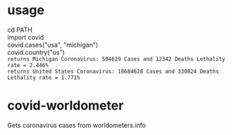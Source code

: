 # usage
cd PATH <br/>
import covid <br/>
covid.cases("usa", "michigan") <br/>
covid.country("us") <br/>
```returns Michigan Coronavirus: 504629 Cases and 12342 Deaths Lethality rate = 2.446%``` <br/>
```returns United States Coronavirus: 18684628 Cases and 330824 Deaths Lethality rate = 1.771%``` <br/>

# covid-worldometer
Gets coronavirus cases from worldometers.info
